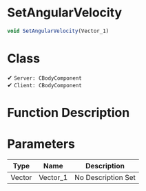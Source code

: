 # SetAngularVelocity
```js	
void SetAngularVelocity(Vector_1)
```
# Class
✔ `Server: CBodyComponent`  
✔ `Client: CBodyComponent`  

# Function Description

# Parameters
Type|Name|Description
--|--|--
Vector|Vector_1|No Description Set
